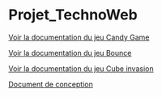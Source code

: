 # Projet_TechnoWeb

[Voir la documentation du jeu Candy Game](./squelette/README.md)

[Voir la documentation du jeu Bounce](./Bounce/README.md)

[Voir la documentation du jeu Cube invasion](./Survivor/ReadMe.md)

[Document de conception](./Rapport-Conception.pdf)
